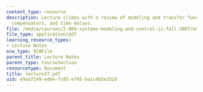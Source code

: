 ```yaml
---
content_type: resource
description: Lecture slides with a review of modeling and transfer functions, passive
  compensators, and time delays.
file: /media/courses/2-004-systems-modeling-and-control-ii-fall-2007/e9aa7149ed6efc85e795ba1c4b5e332d_lecture37.pdf
file_type: application/pdf
learning_resource_types:
- Lecture Notes
ocw_type: OCWFile
parent_title: Lecture Notes
parent_type: CourseSection
resourcetype: Document
title: lecture37.pdf
uid: e9aa7149-ed6e-fc85-e795-ba1c4b5e332d
---
```

